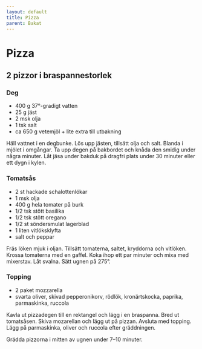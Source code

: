```yaml
---
layout: default
title: Pizza
parent: Bakat
---
```

# Pizza

## 2 pizzor i braspannestorlek

### Deg

* 400 g 37°-gradigt vatten
* 25 g jäst
* 2 msk olja
* 1 tsk salt
* ca 650 g vetemjöl + lite extra till utbakning

Häll vattnet i en degbunke. Lös upp jästen, tillsätt olja och salt. Blanda i mjölet i omgångar. Ta upp degen på bakbordet och knåda den smidig under några minuter. Låt jäsa under bakduk på dragfri plats under 30 minuter eller ett dygn i kylen.

### Tomatsås

* 2 st hackade schalottenlökar
* 1 msk olja
* 400 g hela tomater på burk
* 1/2 tsk stött basilika
* 1/2 tsk stött oregano
* 1/2 st söndersmulat lagerblad
* 1 liten vitlöksklyfta
* salt och peppar

Fräs löken mjuk i oljan. Tillsätt tomaterna, saltet, kryddorna och vitlöken. Krossa tomaterna med en gaffel. Koka ihop ett par minuter och mixa med mixerstav. Låt svalna. Sätt ugnen på 275°.

### Topping

* 2 paket mozzarella
* svarta oliver, skivad pepperonikorv, rödlök, kronärtskocka, paprika, parmaskinka, ruccola

Kavla ut pizzadegen till en rektangel och lägg i en braspanna. Bred ut tomatsåsen. Skiva mozarellan och lägg ut på
pizzan. Avsluta med topping. Lägg på parmaskinka, oliver och ruccola efter gräddningen.

Grädda pizzorna i mitten av ugnen under 7–10 minuter.
